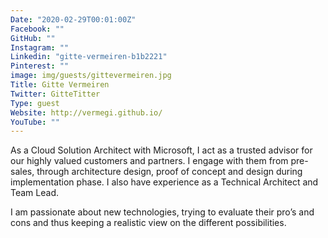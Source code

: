 ```yaml
---
Date: "2020-02-29T00:01:00Z"
Facebook: ""
GitHub: ""
Instagram: ""
Linkedin: "gitte-vermeiren-b1b2221"
Pinterest: ""
image: img/guests/gittevermeiren.jpg
Title: Gitte Vermeiren
Twitter: GitteTitter
Type: guest
Website: http://vermegi.github.io/
YouTube: ""
---
```

As a Cloud Solution Architect with Microsoft, I act as a trusted advisor for our highly valued customers and partners. I engage with them from pre-sales, through architecture design, proof of concept and design during implementation phase. I also have experience as a Technical Architect and Team Lead.

I am passionate about new technologies, trying to evaluate their pro’s and cons and thus keeping a realistic view on the different possibilities.
